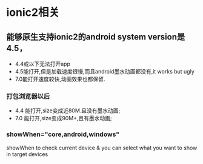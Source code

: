 # ionic2相关

## 能够原生支持ionic2的android system version是4.5，

* 4.4或以下无法打开app
* 4.5能打开,但是加载速度很慢,而且android墨水动画都没有,it works but ugly
* 7.0能打开速度较快,动画效果也都保留.

### 打包浏览器以后

* 4.4 能打开,size变成近80M.且没有墨水动画;
* 7.0 能打开,size变成90M+,且有墨水动画;

### showWhen="core,android,windows"
showWhen to check current device & you can select what you want to show in target devices